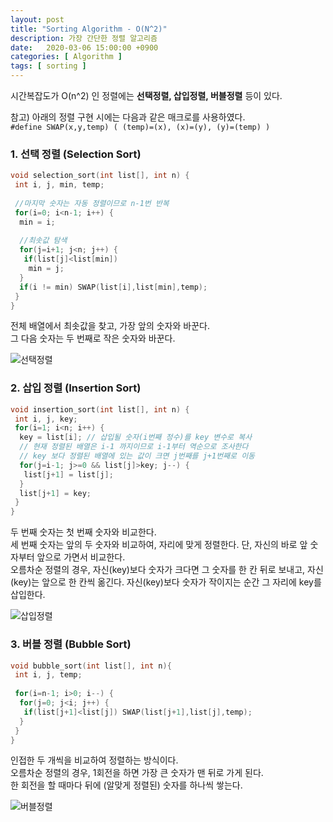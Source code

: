 ```yaml
---
layout: post
title: "Sorting Algorithm - O(N^2)"
description: 가장 간단한 정렬 알고리즘
date:   2020-03-06 15:00:00 +0900
categories: [ Algorithm ]
tags: [ sorting ]
---
```


시간복잡도가 O(n^2) 인 정렬에는 **선택정렬, 삽입정렬, 버블정렬** 등이 있다.

참고) 아래의 정렬 구현 시에는 다음과 같은 매크로를 사용하였다.  
`#define SWAP(x,y,temp) ( (temp)=(x), (x)=(y), (y)=(temp) )` 

### 1. 선택 정렬 (Selection Sort)
```c++
void selection_sort(int list[], int n) {
 int i, j, min, temp;
 
 //마지막 숫자는 자동 정렬이므로 n-1번 반복
 for(i=0; i<n-1; i++) {
  min = i;
  
  //최솟값 탐색
  for(j=i+1; j<n; j++) {
   if(list[j]<list[min])
    min = j;
  }
  if(i != min) SWAP(list[i],list[min],temp);
 }
}
```
전체 배열에서 최솟값을 찾고, 가장 앞의 숫자와 바꾼다.  
그 다음 숫자는 두 번째로 작은 숫자와 바꾼다.  

![선택정렬](https://imgur.com/s7Wjsxu.png)

### 2. 삽입 정렬 (Insertion Sort)
```c++
void insertion_sort(int list[], int n) {
 int i, j, key;
 for(i=1; i<n; i++) {
  key = list[i]; // 삽입될 숫자(i번째 정수)를 key 변수로 복사
  // 현재 정렬된 배열은 i-1 까지이므로 i-1부터 역순으로 조사한다
  // key 보다 정렬된 배열에 있는 값이 크면 j번째를 j+1번째로 이동
  for(j=i-1; j>=0 && list[j]>key; j--) {
   list[j+1] = list[j];
  }
  list[j+1] = key;
 }
}
```
두 번째 숫자는 첫 번째 숫자와 비교한다.  
세 번째 숫자는 앞의 두 숫자와 비교하여, 자리에 맞게 정렬한다. 단, 자신의 바로 앞 숫자부터 앞으로 가면서 비교한다.   
오름차순 정렬의 경우,  자신(key)보다 숫자가 크다면 그 숫자를 한 칸 뒤로 보내고, 자신(key)는 앞으로 한 칸씩 옮긴다. 자신(key)보다 숫자가 작이지는 순간 그 자리에 key를 삽입한다.

![삽입정렬](https://imgur.com/JMAjMFh.png)


### 3. 버블 정렬 (Bubble Sort)
```c++
void bubble_sort(int list[], int n){
 int i, j, temp;
 
 for(i=n-1; i>0; i--) {
  for(j=0; j<i; j++) {
   if(list[j+1]<list[j]) SWAP(list[j+1],list[j],temp);
  }
 }
}
```
인접한 두 개씩을 비교하여 정렬하는 방식이다.  
오름차순 정렬의 경우, 1회전을 하면 가장 큰 숫자가 맨 뒤로 가게 된다.  
한 회전을 할 때마다 뒤에 (알맞게 정렬된) 숫자를 하나씩 쌓는다.

![버블정렬](https://imgur.com/r0wYOOr.png)
